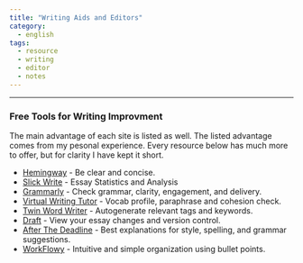 ```yaml
---
title: "Writing Aids and Editors"
category:
  - english
tags:
  - resource
  - writing
  - editor
  - notes
---
```


---

### Free Tools for Writing Improvment
The main advantage of each site is listed as well. The listed advantage comes from my pesonal experience. Every resource below has much more to offer, but for clarity I have kept it short.
* [Hemingway](http://www.hemingwayapp.com/) - Be clear and concise.
* [Slick Write](https://www.slickwrite.com/) - Essay Statistics and Analysis
* [Grammarly](grammarly.com) - Check grammar, clarity, engagement, and delivery.
* [Virtual Writing Tutor](https://virtualwritingtutor.com/)  - Vocab profile, paraphrase and cohesion check. 
* [Twin Word Writer](https://www.twinword.com/writer/) - Autogenerate relevant tags and keywords.
* [Draft](draftin.com) - View your essay changes and version control.
* [After The Deadline](https://www.polishmywriting.com/) - Best explanations for style, spelling, and grammar suggestions.
* [WorkFlowy](https://workflowy.com/) - Intuitive and simple organization using bullet points.
